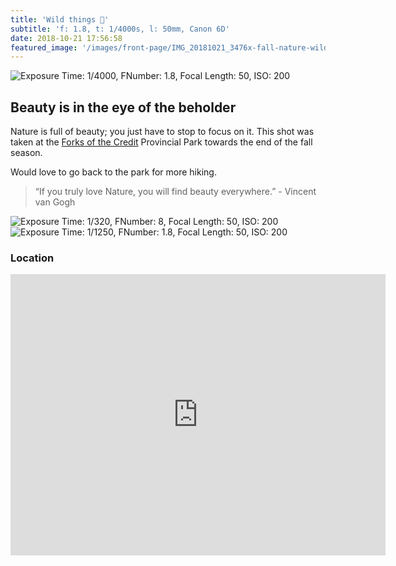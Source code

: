 ```yaml
---
title: 'Wild things 🌼'
subtitle: 'f: 1.8, t: 1/4000s, l: 50mm, Canon 6D'
date: 2018-10-21 17:56:58
featured_image: '/images/front-page/IMG_20181021_3476x-fall-nature-wild-flower-blooming.jpeg'
---
```


![Exposure Time: 1/4000, FNumber: 1.8, Focal Length: 50, ISO: 200](/images/front-page/IMG_20181021_3476x-fall-nature-wild-flower-blooming.jpeg)

## Beauty is in the eye of the beholder
Nature is full of beauty; you just have to stop to focus on it.
This shot was taken at the [Forks of the Credit](https://www.ontarioparks.com/park/forksofthecredit) Provincial Park towards the end of the fall season.

Would love to go back to the park for more hiking.

> “If you truly love Nature, you will find beauty everywhere.” - Vincent van Gogh

<div class="gallery" data-columns="3">
	<img src="/images/2018-10/IMG_20181021_3221-fall-nature-wild-flower-1600x1100.jpg"
        alt="Exposure Time: 1/320, FNumber: 8, Focal Length: 50, ISO: 200"
        title="Exposure Time: 1/320, FNumber: 8, Focal Length: 50, ISO: 200" />
	<img src="/images/2018-10/IMG_20181021_3459-fall-leafs-on-fire-1500x1000.jpeg"
    	alt="Exposure Time: 1/1250, FNumber: 1.8, Focal Length: 50, ISO: 200"
    	title="Exposure Time: 1/1250, FNumber: 1.8, Focal Length: 50, ISO: 200" />
</div>


### Location
<div class="image-wrap">
    <iframe width="600" height="450" frameborder="0" style="border:0" src="https://www.google.com/maps/embed/v1/view?zoom=17&center=43.8251%2C-80.0042&key=AIzaSyDulWxMuu7o_7ijEnTY5gxmBtpEgXtlop4" allowfullscreen></iframe>
</div>
